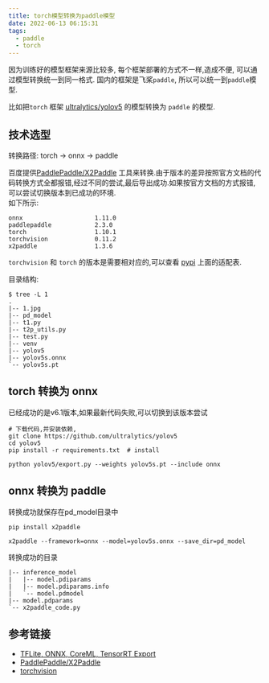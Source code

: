```yaml
---
title: torch模型转换为paddle模型
date: 2022-06-13 06:15:31
tags:
  - paddle
  - torch
---
```


因为训练好的模型框架来源比较多, 每个框架部署的方式不一样,造成不便, 可以通过模型转换统一到同一格式. 国内的框架是飞桨`paddle`, 所以可以统一到`paddle`模型.

比如把`torch` 框架 [ultralytics/yolov5](https://github.com/ultralytics/yolov5) 的模型转换为 `paddle` 的模型.


## 技术选型
转换路径: torch -> onnx -> paddle


百度提供[PaddlePaddle/X2Paddle](https://github.com/PaddlePaddle/X2Paddle) 工具来转换.由于版本的差异按照官方文档的代码转换方式全都报错,经过不同的尝试,最后导出成功.如果按官方文档的方式报错,可以尝试切换版本到已成功的环境.    
如下所示:   
```
onnx                    1.11.0
paddlepaddle            2.3.0
torch                   1.10.1
torchvision             0.11.2
x2paddle                1.3.6
```
`torchvision` 和 `torch` 的版本是需要相对应的,可以查看 [pypi](https://pypi.org/project/torchvision/) 上面的适配表.

目录结构:    
```
$ tree -L 1
.
|-- 1.jpg
|-- pd_model
|-- t1.py
|-- t2p_utils.py
|-- test.py
|-- venv
|-- yolov5
|-- yolov5s.onnx
`-- yolov5s.pt
```
## torch 转换为 onnx
已经成功的是v6.1版本,如果最新代码失败,可以切换到该版本尝试

```
# 下载代码,并安装依赖, 
git clone https://github.com/ultralytics/yolov5
cd yolov5
pip install -r requirements.txt  # install

python yolov5/export.py --weights yolov5s.pt --include onnx
```

## onnx 转换为 paddle
转换成功就保存在pd_model目录中
```
pip install x2paddle

x2paddle --framework=onnx --model=yolov5s.onnx --save_dir=pd_model
```
转换成功的目录
```
|-- inference_model
|   |-- model.pdiparams
|   |-- model.pdiparams.info
|   `-- model.pdmodel
|-- model.pdparams
`-- x2paddle_code.py
```


## 参考链接
- [TFLite, ONNX, CoreML, TensorRT Export ](https://github.com/ultralytics/yolov5/issues/251)
- [PaddlePaddle/X2Paddle](https://github.com/PaddlePaddle/X2Paddle)
- [torchvision](https://pypi.org/project/torchvision/)